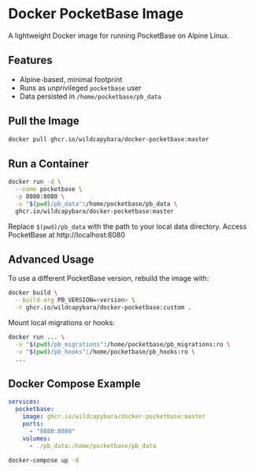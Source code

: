 # Docker PocketBase Image

A lightweight Docker image for running PocketBase on Alpine Linux.

## Features

- Alpine-based, minimal footprint
- Runs as unprivileged `pocketbase` user
- Data persisted in `/home/pocketbase/pb_data`

## Pull the Image

```bash
docker pull ghcr.io/wildcapybara/docker-pocketbase:master
```

## Run a Container

```bash
docker run -d \
  --name pocketbase \
  -p 8080:8080 \
  -v "$(pwd)/pb_data":/home/pocketbase/pb_data \
  ghcr.io/wildcapybara/docker-pocketbase:master
```

Replace `$(pwd)/pb_data` with the path to your local data directory. Access PocketBase at http://localhost:8080

## Advanced Usage

To use a different PocketBase version, rebuild the image with:

  ```bash
  docker build \
    --build-arg PB_VERSION=<version> \
    -t ghcr.io/wildcapybara/docker-pocketbase:custom .
  ```

Mount local migrations or hooks:

  ```bash
  docker run ... \
    -v "$(pwd)/pb_migrations":/home/pocketbase/pb_migrations:ro \
    -v "$(pwd)/pb_hooks":/home/pocketbase/pb_hooks:ro \
    ...
  ```

## Docker Compose Example

```yaml
services:
  pocketbase:
    image: ghcr.io/wildcapybara/docker-pocketbase:master
    ports:
      - "8080:8080"
    volumes:
      - ./pb_data:/home/pocketbase/pb_data
```

```bash
docker-compose up -d
```
